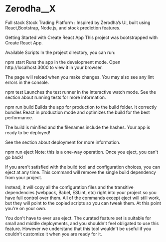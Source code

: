 # Zerodha__X
Full stack Stock Trading Platform : Inspired by Zerodha’s UI, built using React,Bootstrap, Node.js, and stock prediction features.


Getting Started with Create React App
This project was bootstrapped with Create React App.

Available Scripts
In the project directory, you can run:

npm start
Runs the app in the development mode.
Open http://localhost:3000 to view it in your browser.

The page will reload when you make changes.
You may also see any lint errors in the console.

npm test
Launches the test runner in the interactive watch mode.
See the section about running tests for more information.

npm run build
Builds the app for production to the build folder.
It correctly bundles React in production mode and optimizes the build for the best performance.

The build is minified and the filenames include the hashes.
Your app is ready to be deployed!

See the section about deployment for more information.

npm run eject
Note: this is a one-way operation. Once you eject, you can't go back!

If you aren't satisfied with the build tool and configuration choices, you can eject at any time. This command will remove the single build dependency from your project.

Instead, it will copy all the configuration files and the transitive dependencies (webpack, Babel, ESLint, etc) right into your project so you have full control over them. All of the commands except eject will still work, but they will point to the copied scripts so you can tweak them. At this point you're on your own.

You don't have to ever use eject. The curated feature set is suitable for small and middle deployments, and you shouldn't feel obligated to use this feature. However we understand that this tool wouldn't be useful if you couldn't customize it when you are ready for it.
